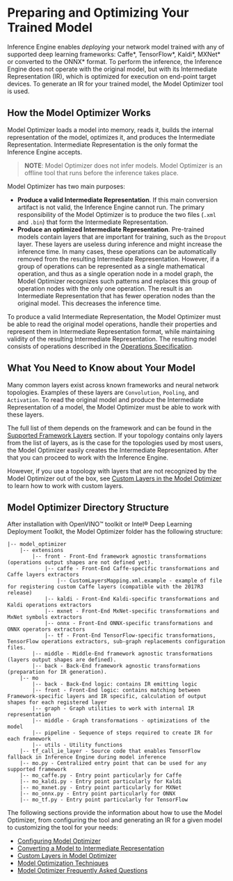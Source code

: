 # Preparing and Optimizing Your Trained Model

Inference Engine enables _deploying_ your network model trained with any of supported deep learning frameworks: Caffe\*, TensorFlow\*, Kaldi\*, MXNet\* or converted to the ONNX\* format. To perform the inference, the Inference Engine does not operate with the original model, but with its Intermediate Representation (IR), which is optimized for execution on end-point target devices. To generate an IR for your trained model, the Model Optimizer tool is used.

## How the Model Optimizer Works

Model Optimizer loads a model into memory, reads it, builds the internal representation of the model, optimizes it, and produces the Intermediate Representation. Intermediate Representation is the only format the Inference Engine accepts.

> **NOTE**: Model Optimizer does not infer models. Model Optimizer is an offline tool that runs before the inference takes place.

Model Optimizer has two main purposes:

*   **Produce a valid Intermediate Representation**. If this main conversion artifact is not valid, the Inference Engine cannot run. The primary responsibility of the Model Optimizer is to produce the two files (`.xml` and `.bin`) that form the Intermediate Representation.
*   **Produce an optimized Intermediate Representation**. Pre-trained models contain layers that are important for training, such as the `Dropout` layer. These layers are useless during inference and might increase the inference time. In many cases, these operations can be automatically removed from the resulting Intermediate Representation. However, if a group of operations can be represented as a single mathematical operation, and thus as a single operation node in a model graph, the Model Optimizer recognizes such patterns and replaces this group of operation nodes with the only one operation. The result is an Intermediate Representation that has fewer operation nodes than the original model. This decreases the inference time.

To produce a valid Intermediate Representation, the Model Optimizer must be able to read the original model operations, handle their properties and represent them in Intermediate Representation format, while maintaining validity of the resulting Intermediate Representation. The resulting model consists of operations described in the [Operations Specification](../../ops/opset.md).

## What You Need to Know about Your Model

Many common layers exist across known frameworks and neural network topologies. Examples of these layers are `Convolution`, `Pooling`, and `Activation`. To read the original model and produce the Intermediate Representation of a model, the Model Optimizer must be able to work with these layers.

The full list of them depends on the framework and can be found in the [Supported Framework Layers](Supported_Frameworks_Layers.md) section. If your topology contains only layers from the list of layers, as is the case for the topologies used by most users, the Model Optimizer easily creates the Intermediate Representation. After that you can proceed to work with the Inference Engine.

However, if you use a topology with layers that are not recognized by the Model Optimizer out of the box, see [Custom Layers in the Model Optimizer](customize_model_optimizer/Customize_Model_Optimizer.md) to learn how to work with custom layers.

## Model Optimizer Directory Structure

After installation with OpenVINO&trade; toolkit or Intel&reg; Deep Learning Deployment Toolkit, the Model Optimizer folder has the following structure:
```
|-- model_optimizer
    |-- extensions
        |-- front - Front-End framework agnostic transformations (operations output shapes are not defined yet). 
            |-- caffe - Front-End Caffe-specific transformations and Caffe layers extractors
                |-- CustomLayersMapping.xml.example - example of file for registering custom Caffe layers (compatible with the 2017R3 release)
            |-- kaldi - Front-End Kaldi-specific transformations and Kaldi operations extractors
            |-- mxnet - Front-End MxNet-specific transformations and MxNet symbols extractors
            |-- onnx - Front-End ONNX-specific transformations and ONNX operators extractors            
            |-- tf - Front-End TensorFlow-specific transformations, TensorFlow operations extractors, sub-graph replacements configuration files. 
        |-- middle - Middle-End framework agnostic transformations (layers output shapes are defined).
        |-- back - Back-End framework agnostic transformations (preparation for IR generation).        
    |-- mo
        |-- back - Back-End logic: contains IR emitting logic
        |-- front - Front-End logic: contains matching between Framework-specific layers and IR specific, calculation of output shapes for each registered layer
        |-- graph - Graph utilities to work with internal IR representation
        |-- middle - Graph transformations - optimizations of the model
        |-- pipeline - Sequence of steps required to create IR for each framework
        |-- utils - Utility functions
    |-- tf_call_ie_layer - Source code that enables TensorFlow fallback in Inference Engine during model inference
    |-- mo.py - Centralized entry point that can be used for any supported framework
    |-- mo_caffe.py - Entry point particularly for Caffe
    |-- mo_kaldi.py - Entry point particularly for Kaldi
    |-- mo_mxnet.py - Entry point particularly for MXNet
    |-- mo_onnx.py - Entry point particularly for ONNX
    |-- mo_tf.py - Entry point particularly for TensorFlow
```

The following sections provide the information about how to use the Model Optimizer, from configuring the tool and generating an IR for a given model to customizing the tool for your needs:

* [Configuring Model Optimizer](Config_Model_Optimizer.md)
* [Converting a Model to Intermediate Representation](convert_model/Converting_Model.md)
* [Custom Layers in Model Optimizer](customize_model_optimizer/Customize_Model_Optimizer.md)
* [Model Optimization Techniques](Model_Optimization_Techniques.md)
* [Model Optimizer Frequently Asked Questions](Model_Optimizer_FAQ.md)

